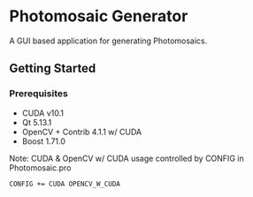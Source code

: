 # Photomosaic Generator

A GUI based application for generating Photomosaics.

## Getting Started

### Prerequisites

* CUDA v10.1
* Qt 5.13.1
* OpenCV + Contrib 4.1.1 w/ CUDA
* Boost 1.71.0

Note: CUDA & OpenCV w/ CUDA usage controlled by CONFIG in Photomosaic.pro
```
CONFIG += CUDA OPENCV_W_CUDA
```
